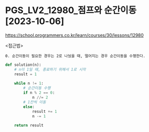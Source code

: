 # PGS_LV2_12980_점프와 순간이동[2023-10-06]
https://school.programmers.co.kr/learn/courses/30/lessons/12980

<접근법>
``` 
0. 순간이동이 필요한 경우는 2로 나눴을 때, 떨어지는 경우 순간이동을 수행한다.
```


```python
def solution(n):
    # n이 1일 때, 종료하기 위해서 1로 시작
    result = 1
    
    while n != 1:
        # 순간이동 수행
        if n % 2 == 0:
            n //= 2
        # 1칸씩 이동
        else:
            result += 1
            n -= 1
    
    return result
```